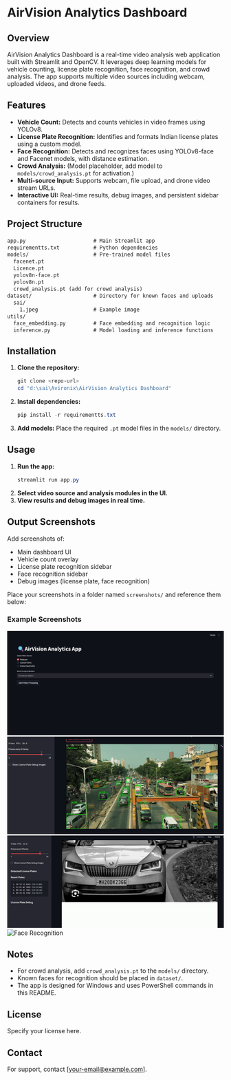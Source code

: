 # AirVision Analytics Dashboard

## Overview
AirVision Analytics Dashboard is a real-time video analysis web application built with Streamlit and OpenCV. It leverages deep learning models for vehicle counting, license plate recognition, face recognition, and crowd analysis. The app supports multiple video sources including webcam, uploaded videos, and drone feeds.

## Features
- **Vehicle Count:** Detects and counts vehicles in video frames using YOLOv8.
- **License Plate Recognition:** Identifies and formats Indian license plates using a custom model.
- **Face Recognition:** Detects and recognizes faces using YOLOv8-face and Facenet models, with distance estimation.
- **Crowd Analysis:** (Model placeholder, add model to `models/crowd_analysis.pt` for activation.)
- **Multi-source Input:** Supports webcam, file upload, and drone video stream URLs.
- **Interactive UI:** Real-time results, debug images, and persistent sidebar containers for results.

## Project Structure
```
app.py                      # Main Streamlit app
requirementts.txt           # Python dependencies
models/                     # Pre-trained model files
  facenet.pt
  Licence.pt
  yolov8n-face.pt
  yolov8n.pt
  crowd_analysis.pt (add for crowd analysis)
dataset/                    # Directory for known faces and uploads
  sai/
    1.jpeg                  # Example image
utils/
  face_embedding.py         # Face embedding and recognition logic
  inference.py              # Model loading and inference functions
```

## Installation
1. **Clone the repository:**
   ```powershell
   git clone <repo-url>
   cd "d:\sai\Avironix\AirVision Analytics Dashboard"
   ```
2. **Install dependencies:**
   ```powershell
   pip install -r requirementts.txt
   ```
3. **Add models:**
   Place the required `.pt` model files in the `models/` directory.

## Usage
1. **Run the app:**
   ```powershell
   streamlit run app.py
   ```
2. **Select video source and analysis modules in the UI.**
3. **View results and debug images in real time.**

## Output Screenshots
Add screenshots of:
- Main dashboard UI
- Vehicle count overlay
- License plate recognition sidebar
- Face recognition sidebar
- Debug images (license plate, face recognition)

Place your screenshots in a folder named `screenshots/` and reference them below:

### Example Screenshots
![Dashboard](screenshots/dashboard.png)
![Vehicle Count](screenshots/vehicle_count.png)
![License Plate Recognition](screenshots/license_plate.png)
![Face Recognition](screenshots/face_recognition.png)

## Notes
- For crowd analysis, add `crowd_analysis.pt` to the `models/` directory.
- Known faces for recognition should be placed in `dataset/`.
- The app is designed for Windows and uses PowerShell commands in this README.

## License
Specify your license here.

## Contact
For support, contact [your-email@example.com].

